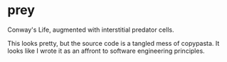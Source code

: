 # prey

Conway's Life, augmented with interstitial predator cells.

This looks pretty, but the source code is a tangled mess of copypasta.
It looks like I wrote it as an affront to software engineering principles.
